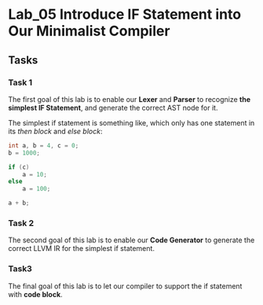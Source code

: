 # Lab_05 Introduce IF Statement into Our Minimalist Compiler

## Tasks

### Task 1

The first goal of this lab is to enable our **Lexer** and **Parser** to recognize **the simplest IF Statement**, and generate the correct AST node for it.

The simplest if statement is something like, which only has one statement in its *then block* and *else block*:

```C
int a, b = 4, c = 0;
b = 1000;

if (c)
    a = 10;
else
    a = 100;

a + b;
```

### Task 2

The second goal of this lab is to enable our **Code Generator** to generate the correct LLVM IR for the simplest if statement.

### Task3

The final goal of this lab is to let our compiler to support the if statement with **code block**.